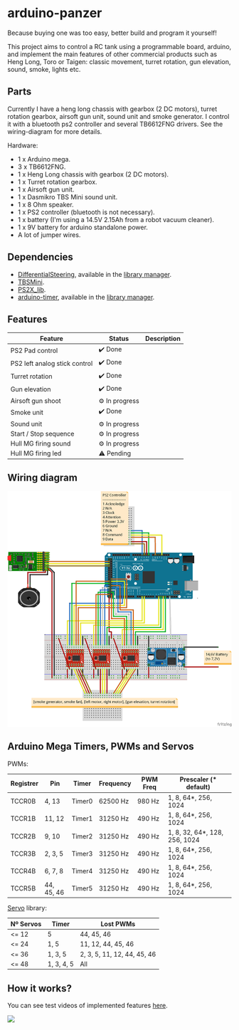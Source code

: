 # arduino-panzer

Because buying one was too easy, better build and program it yourself!

This project aims to control a RC tank using a programmable board, arduino, and implement the main features of other commercial products such as Heng Long, Toro or Taigen: classic movement, turret rotation, gun elevation, sound, smoke, lights etc.

## Parts

Currently I have a heng long chassis with gearbox (2 DC motors), turret rotation gearbox, airsoft gun unit, sound unit and smoke generator. I control it with a bluetooth ps2 controller and several TB6612FNG drivers. See the wiring-diagram for more details.

Hardware:

* 1 x Arduino mega.
* 3 x TB6612FNG.
* 1 x Heng Long chassis with gearbox (2 DC motors).
* 1 x Turret rotation gearbox.
* 1 x Airsoft gun unit.
* 1 x Dasmikro TBS Mini sound unit.
* 1 x 8 Ohm speaker.
* 1 x PS2 controller (bluetooth is not necessary).
* 1 x battery (I'm using a 14.5V 2.15Ah from a robot vacuum cleaner).
* 1 x 9V battery for arduino standalone power.
* A lot of jumper wires.

## Dependencies

* [DifferentialSteering](https://github.com/edumardo/DifferentialSteering), available in the [library manager](https://www.arduino.cc/en/guide/libraries#).
* [TBSMini](https://github.com/edumardo/TBSMini).
* [PS2X_lib](https://github.com/madsci1016/Arduino-PS2X).
* [arduino-timer](https://github.com/contrem/arduino-timer), available in the [library manager](https://www.arduino.cc/en/guide/libraries#).

## Features

| Feature                       | Status         | Description |
|-------------------------------|----------------|-------------|
| PS2 Pad control               | ✔️ Done        |            |
| PS2 left analog stick control | ✔️ Done        |            |
| Turret rotation               | ✔️ Done        |            |
| Gun elevation                 | ✔️ Done        |            |
| Airsoft gun shoot             | ⚙️ In progress |            |
| Smoke unit                    | ✔️ Done        |            |
| Sound unit                    | ⚙️ In progress |            |
| Start / Stop sequence         | ⚙️ In progress |            |
| Hull MG firing sound          | ⚙️ In progress |            |
| Hull MG firing led            | ⚠️ Pending     |            |

## Wiring diagram

![Wiring diagram](images/wiring-diagram.png)

## Arduino Mega Timers, PWMs and Servos

PWMs:

|Registrer | Pin        | Timer  | Frequency | PWM Freq | Prescaler (* default)         |
|-------   |----------- |--------|-----------|----------|-------------------------------|
|TCCR0B    | 4, 13      | Timer0 | 62500 Hz  | 980 Hz   | 1, 8, 64*, 256, 1024          |
|TCCR1B    | 11, 12     | Timer1 | 31250 Hz  | 490 Hz   | 1, 8, 64*, 256, 1024          |
|TCCR2B    | 9, 10      | Timer2 | 31250 Hz  | 490 Hz   | 1, 8, 32, 64*, 128, 256, 1024 |
|TCCR3B    | 2, 3, 5    | Timer3 | 31250 Hz  | 490 Hz   | 1, 8, 64*, 256, 1024          |
|TCCR4B    | 6, 7, 8    | Timer4 | 31250 Hz  | 490 Hz   | 1, 8, 64*, 256, 1024          |
|TCCR5B    | 44, 45, 46 | Timer5 | 31250 Hz  | 490 Hz   | 1, 8, 64*, 256, 1024          |

[Servo](https://www.arduino.cc/reference/en/libraries/servo/) library:

| Nº Servos | Timer      | Lost PWMs                   |
|-----------|---------   |-----------------------------|
| <= 12     | 5          | 44, 45, 46                  |
| <= 24     | 1, 5       | 11, 12, 44, 45, 46          |
| <= 36     | 1, 3, 5    | 2, 3, 5, 11, 12, 44, 45, 46 |
| <= 48     | 1, 3, 4, 5 | All                         |

## How it works?

You can see test videos of implemented features [here](https://www.youtube.com/playlist?list=PLfADmksLEUYKfFm-LOJsjtZ3TI8cin0g5).

[![](http://img.youtube.com/vi/NVqAsgg3tQk/0.jpg)](http://www.youtube.com/watch?v=NVqAsgg3tQk "driving test")
